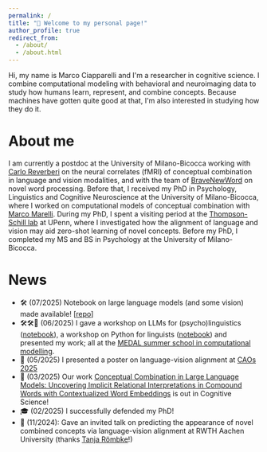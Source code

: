 ```yaml
---
permalink: /
title: "👋 Welcome to my personal page!"
author_profile: true
redirect_from: 
  - /about/
  - /about.html
---
```


Hi, my name is Marco Ciapparelli and I'm a researcher in cognitive science. I combine computational modeling with behavioral and neuroimaging data to study how humans learn, represent, and combine concepts. Because machines have gotten quite good at that, I'm also interested in studying how they do it.

About me
======
I am currently a postdoc at the University of Milano-Bicocca working with [Carlo Reverberi](https://scholar.google.com/citations?user=TeyiNGIAAAAJ&hl=en) on the neural correlates (fMRI) of conceptual combination in language and vision modalities, and with the team of [BraveNewWord](https://bravenewword.unimib.it/) on novel word processing. Before that, I received my PhD in Psychology, Linguistics and Cognitive Neuroscience at the University of Milano-Bicocca, where I worked on computational models of conceptual combination with [Marco Marelli](https://www.marcomarelli.net/). During my PhD, I spent a visiting period at the [Thompson-Schill lab](https://web.sas.upenn.edu/schill-lab/) at UPenn, where I investigated how the alignment of language and vision may aid zero-shot learning of novel concepts. Before my PhD, I completed my MS and BS in Psychology at the University of Milano-Bicocca.

News
======
*  🛠️ (07/2025) Notebook on large language models (and some vision) made available! [[repo](https://github.com/MarcoCiapparelli/LLMs-for-psyling)]
*  🛠️🛠️🎤 (06/2025) I gave a workshop on LLMs for (psycho)linguistics ([notebook](https://drive.google.com/file/d/1NkIgEsPuNN1uiN4-kM8r-XluBqtBX17V/view?usp=sharing)), a workshop on Python for linguists ([notebook](https://drive.google.com/file/d/1EZxCNrMbj8Au8LIXJsZjqoKomIwMTvUA/view?usp=sharing)) and presented my work; all at the [MEDAL summer school in computational modelling](https://medal.ut.ee/event/medal-summer-school-in-computational-linguistics/).
*  🎤 (05/2025) I presented a poster on language-vision alignment at [CAOs 2025](https://event.unitn.it/cimec-caos/)
*  🎉 (03/2025) Our work [Conceptual Combination in Large Language Models: Uncovering Implicit Relational Interpretations in Compound Words with Contextualized Word Embeddings](https://doi.org/10.1111/cogs.70048) is out in Cognitive Science!
*  🎓 (02/2025) I successfully defended my PhD!
*  🎤 (11/2024): Gave an invited talk on predicting the appearance of novel combined concepts via language-vision
 alignment at RWTH Aachen University (thanks [Tanja Römbke](https://tanjaroembke.net/)!)

